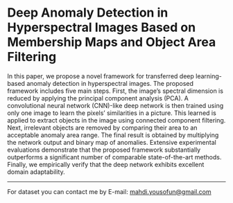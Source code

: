 # Deep Anomaly Detection in Hyperspectral Images Based on Membership Maps and Object Area Filtering

In this paper, we propose a novel framework for transferred deep learning-based anomaly detection in hyperspectral images. The proposed framework includes five main steps. First, the image’s spectral dimension is reduced by applying the principal component analysis (PCA). A convolutional neural network (CNN)-like deep network is then trained using only one image to learn the pixels’ similarities in a picture. This learned is applied to extract objects in the image using connected component filtering. Next, irrelevant objects are removed by comparing their area to an acceptable anomaly area range. The final result is obtained by multiplying the network output and binary map of anomalies. Extensive experimental evaluations demonstrate that the proposed framework substantially outperforms a significant number of comparable state-of-the-art methods. Finally, we empirically verify that the deep network exhibits excellent domain adaptability.

------------

For dataset you can contact me by E-mail: mahdi.yousofun@gmail.com
